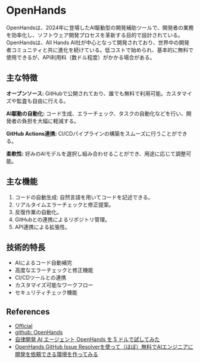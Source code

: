 # OpenHands

OpenHandsは、2024年に登場したAI駆動型の開発補助ツールで、開発者の業務を効率化し、ソフトウェア開発プロセスを革新する目的で設計されている。
OpenHandsは、All Hands AI社が中心となって開発されており、世界中の開発者コミュニティと共に進化を続けている。低コストで始められ、基本的に無料で使用できるが、API利用料（数ドル程度）がかかる場合がある。

## 主な特徴

**オープンソース:** GitHubで公開されており、誰でも無料で利用可能。カスタマイズや監査も自由に行える。

**AI駆動の自動化:** コード生成、エラーチェック、タスクの自動化などを行い、開発者の負担を大幅に軽減する。

**GitHub Actions連携:** CI/CDパイプラインの構築をスムーズに行うことができる。

**柔軟性:** 好みのAIモデルを選択し組み合わせることができ、用途に応じて調整可能。

## 主な機能

1. コードの自動生成: 自然言語を用いてコードを記述できる。
2. リアルタイムエラーチェックと修正提案。
3. 反復作業の自動化。
4. GitHubとの連携によるリポジトリ管理。
5. API連携による拡張性。

## 技術的特長

- AIによるコード自動補完
- 高度なエラーチェックと修正機能
- CI/CDツールとの連携
- カスタマイズ可能なワークフロー
- セキュリティチェック機能

## References

- [Official](https://docs.all-hands.dev/)
- [github: OpenHands](https://github.com/All-Hands-AI/OpenHands)
- [自律開発 AI エージェント OpenHands を 5 ドルで試してみた](https://zenn.dev/tatsuyasusukida/articles/try-openhands-for-5-dollars)
- [OpenHands GitHub Issue Resolverを使って（ほぼ）無料でAIエンジニアに開発を依頼できる環境を作ってみる](https://zenn.dev/itaosan/articles/43742985318a21)
